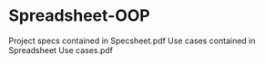 # Spreadsheet-OOP
Project specs contained in Specsheet.pdf
Use cases contained in Spreadsheet Use cases.pdf

